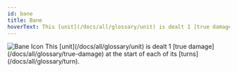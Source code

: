 ```yaml
---
id: bane
title: Bane
hoverText: This [unit](/docs/all/glossary/unit) is dealt 1 [true damage](/docs/all/glossary/true-damage) at the start of each of its [turns](/docs/all/glossary/turn).
---
```


<img src="/icons/bane.svg" alt="Bane Icon" />
This [unit](/docs/all/glossary/unit) is dealt 1 [true damage](/docs/all/glossary/true-damage) at the start of each of its [turns](/docs/all/glossary/turn).
